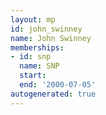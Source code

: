 ```yaml
---
layout: mp
id: john_swinney
name: John Swinney
memberships:
- id: snp
  name: SNP
  start: 
  end: '2000-07-05'
autogenerated: true
---
```

